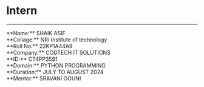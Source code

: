 <h1>Intern</h1><hr>
**Name:** SHAIK ASIF<BR>
**Collage:** NRI Institute of technology<BR>
**Roll No:** 22KP1A44A9<BR>
**Company:** CODTECH IT SOLUTIONS<BR>
**ID:** CT4PP3591<BR>
**Domain:** PYTHON PROGRAMMING<BR>
**Duration:** JULY TO AUGUST 2024<BR>
**Mentor:** SRAVANI GOUNI<BR>
